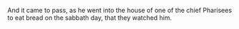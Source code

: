 And it came to pass, as he went into the house of one of the chief Pharisees to eat bread on the sabbath day, that they watched him.
